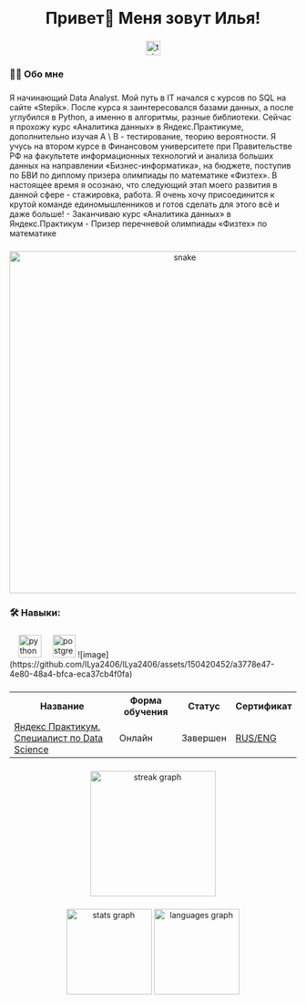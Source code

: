 <br clear="both">



###

<h1 align="center">Привет👋 Меня зовут Илья!</h1>

###

<div align="center">
  <a href="https://t.me/ilya_damnnn" target="_blank">
    <img src="https://img.shields.io/static/v1?message=Telegram&logo=telegram&label=&color=2CA5E0&logoColor=white&labelColor=&style=for-the-badge" height="25" alt="telegram logo"  />
  </a>
</div>

<h3 align="left">👩‍💻  Обо мне</h3>

###

<p align="left"> Я начинающий Data Analyst. Мой путь в IT начался с курсов по SQL на сайте «Stepik». После курса я заинтересовался базами данных, а после углубился в Python, а именно в алгоритмы, разные библиотеки. Сейчас я прохожу курс «Аналитика данных» в Яндекс.Практикуме, дополнительно изучая A \ B - тестирование, теорию вероятности. Я учусь на втором курсе в Финансовом университете при Правительстве РФ на факультете информационных технологий и анализа больших данных на направлении «Бизнес-информатика», на бюджете, поступив по БВИ по диплому призера олимпиады по математике «Физтех». В настоящее время я осознаю, что следующий этап моего развития в данной сфере - стажировка, работа. Я очень хочу присоединится к крутой команде единомышленников и готов сделать для этого всё и даже больше!
- Заканчиваю курс «Аналитика данных» в Яндекс.Практикум  
- Призер перечневой олимпиады «Физтех» по математике</p>

###

<p align="center">
 <img width="600" src="assets/github-snake.svg" alt="snake"/>
</p>

###

<h3 align="left">🛠 Навыки:</h3>

###

<div align="left">
  <img width="12" />
  <img src="https://skillicons.dev/icons?i=py" height="40" alt="python logo"  />
  <img width="12" />
  <img src="https://skillicons.dev/icons?i=postgres" height="40" alt="postgresql logo"  />
  ![image](https://github.com/ILya2406/ILya2406/assets/150420452/a3778e47-4e80-48a4-bfca-eca37cb4f0fa)

</div>

###

<table>
<tr>
  <th>Название</th>
  <th>Форма обучения</th>
  <th>Статус</th>
  <th>Сертификат</th>
</tr> 
<tr>
  <td><a href = "https://github.com/aavolkov17/YandexPracticum">Яндекс Практикум. Специалист по Data Science</a></td>
  <td>Онлайн</td>
  <td>Завершен</td>
  <td><a href = "https://github.com/aavolkov17/aavolkov17/blob/main/DS_сертификат.pdf">RUS/</a><a href = "https://github.com/aavolkov17/aavolkov17/blob/main/DS_certificate.pdf">ENG</a></td>
</tr>
</table>

###

<div align="center">
  <img src="https://streak-stats.demolab.com?user=filimonovalexey&locale=en&mode=daily&theme=dark&hide_border=false&border_radius=5&order=3" height="220" alt="streak graph"  />
</div>

###

<div align="center">
  <img src="https://github-readme-stats.vercel.app/api?username=filimonovalexey&hide_title=false&hide_rank=false&show_icons=true&include_all_commits=true&count_private=true&disable_animations=false&theme=dracula&locale=en&hide_border=false&order=1" height="150" alt="stats graph"  />
  <img src="https://github-readme-stats.vercel.app/api/top-langs?username=filimonovalexey&locale=en&hide_title=false&layout=compact&card_width=320&langs_count=5&theme=dracula&hide_border=false&order=2" height="150" alt="languages graph"  />
</div>

###
